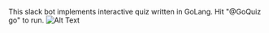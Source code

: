 This slack bot implements interactive quiz written in GoLang.
Hit "@GoQuiz go" to run.
![Alt Text](https://github.com/yurimirchev/GoQuiz/blob/master/GoQuiz.gif)